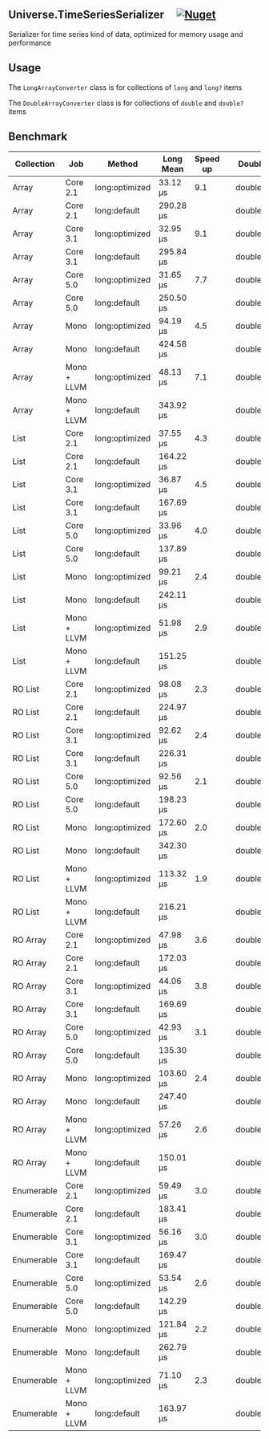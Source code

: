 ## Universe.TimeSeriesSerializer &nbsp;&nbsp;&nbsp; [![Nuget](https://img.shields.io/nuget/v/Universe.TimeSeriesSerializer?label=nuget.org)](https://www.nuget.org/packages/Universe.TimeSeriesSerializer/)
Serializer for time series kind of data, optimized for memory usage and performance

## Usage
The `LongArrayConverter` class is for collections of `long` and `long?` items 

The `DoubleArrayConverter` class is for collections of `double` and `double?` items

## Benchmark

| Collection | Job         | Method         | Long Mean | Speed up |  | Double Method    | Mean        | Speed up |
| ---------- | ----------- | -------------- | --------- | -------- |--| ---------------- | ----------- | -------- |
| Array      | Core 2.1    | long:optimized | 33.12 μs  | 9.1      |  | double:optimized | 177.58 μs   | 4.0      |
| Array      | Core 2.1    | long:default   | 290.28 μs |          |  | double:default   | 706.81 μs   |          |
| Array      | Core 3.1    | long:optimized | 32.95 μs  | 9.1      |  | double:optimized | 173.04 μs   | 3.8      |
| Array      | Core 3.1    | long:default   | 295.84 μs |          |  | double:default   | 668.07 μs   |          |
| Array      | Core 5.0    | long:optimized | 31.65 μs  | 7.7      |  | double:optimized | 172.18 μs   | 3.3      |
| Array      | Core 5.0    | long:default   | 250.50 μs |          |  | double:default   | 569.19 μs   |          |
| Array      | Mono        | long:optimized | 94.19 μs  | 4.5      |  | double:optimized | 667.74 μs   | 7.1      |
| Array      | Mono        | long:default   | 424.58 μs |          |  | double:default   | 4,850.43 μs |          |
| Array      | Mono + LLVM | long:optimized | 48.13 μs  | 7.1      |  | double:optimized | 215.40 μs   | 20.0     |
| Array      | Mono + LLVM | long:default   | 343.92 μs |          |  | double:default   | 4,347.88 μs |          |
| List       | Core 2.1    | long:optimized | 37.55 μs  | 4.3      |  | double:optimized | 97.62 μs    | 6.3      |
| List       | Core 2.1    | long:default   | 164.22 μs |          |  | double:default   | 608.88 μs   |          |
| List       | Core 3.1    | long:optimized | 36.87 μs  | 4.5      |  | double:optimized | 102.11 μs   | 5.6      |
| List       | Core 3.1    | long:default   | 167.69 μs |          |  | double:default   | 579.96 μs   |          |
| List       | Core 5.0    | long:optimized | 33.96 μs  | 4.0      |  | double:optimized | 96.75 μs    | 5.0      |
| List       | Core 5.0    | long:default   | 137.89 μs |          |  | double:default   | 486.13 μs   |          |
| List       | Mono        | long:optimized | 99.21 μs  | 2.4      |  | double:optimized | 365.50 μs   | 12.5     |
| List       | Mono        | long:default   | 242.11 μs |          |  | double:default   | 4,709.32 μs |          |
| List       | Mono + LLVM | long:optimized | 51.98 μs  | 2.9      |  | double:optimized | 126.65 μs   | 33.3     |
| List       | Mono + LLVM | long:default   | 151.25 μs |          |  | double:default   | 4,193.28 μs |          |
| RO List    | Core 2.1    | long:optimized | 98.08 μs  | 2.3      |  | double:optimized | 155.36 μs   | 4.3      |
| RO List    | Core 2.1    | long:default   | 224.97 μs |          |  | double:default   | 665.28 μs   |          |
| RO List    | Core 3.1    | long:optimized | 92.62 μs  | 2.4      |  | double:optimized | 166.23 μs   | 3.8      |
| RO List    | Core 3.1    | long:default   | 226.31 μs |          |  | double:default   | 631.37 μs   |          |
| RO List    | Core 5.0    | long:optimized | 92.56 μs  | 2.1      |  | double:optimized | 149.73 μs   | 3.4      |
| RO List    | Core 5.0    | long:default   | 198.23 μs |          |  | double:default   | 524.60 μs   |          |
| RO List    | Mono        | long:optimized | 172.60 μs | 2.0      |  | double:optimized | 432.21 μs   | 11.1     |
| RO List    | Mono        | long:default   | 342.30 μs |          |  | double:default   | 4,822.20 μs |          |
| RO List    | Mono + LLVM | long:optimized | 113.32 μs | 1.9      |  | double:optimized | 179.07 μs   | 25.0     |
| RO List    | Mono + LLVM | long:default   | 216.21 μs |          |  | double:default   | 4,270.80 μs |          |
| RO Array   | Core 2.1    | long:optimized | 47.98 μs  | 3.6      |  | double:optimized | 104.13 μs   | 5.9      |
| RO Array   | Core 2.1    | long:default   | 172.03 μs |          |  | double:default   | 601.10 μs   |          |
| RO Array   | Core 3.1    | long:optimized | 44.06 μs  | 3.8      |  | double:optimized | 104.62 μs   | 5.6      |
| RO Array   | Core 3.1    | long:default   | 169.69 μs |          |  | double:default   | 574.50 μs   |          |
| RO Array   | Core 5.0    | long:optimized | 42.93 μs  | 3.1      |  | double:optimized | 101.53 μs   | 4.8      |
| RO Array   | Core 5.0    | long:default   | 135.30 μs |          |  | double:default   | 481.06 μs   |          |
| RO Array   | Mono        | long:optimized | 103.60 μs | 2.4      |  | double:optimized | 361.11 μs   | 12.5     |
| RO Array   | Mono        | long:default   | 247.40 μs |          |  | double:default   | 4,733.06 μs |          |
| RO Array   | Mono + LLVM | long:optimized | 57.26 μs  | 2.6      |  | double:optimized | 130.33 μs   | 33.3     |
| RO Array   | Mono + LLVM | long:default   | 150.01 μs |          |  | double:default   | 4,213.51 μs |          |
| Enumerable | Core 2.1    | long:optimized | 59.49 μs  | 3.0      |  | double:optimized | 123.89 μs   | 5.0      |
| Enumerable | Core 2.1    | long:default   | 183.41 μs |          |  | double:default   | 612.47 μs   |          |
| Enumerable | Core 3.1    | long:optimized | 56.16 μs  | 3.0      |  | double:optimized | 124.19 μs   | 4.5      |
| Enumerable | Core 3.1    | long:default   | 169.47 μs |          |  | double:default   | 577.31 μs   |          |
| Enumerable | Core 5.0    | long:optimized | 53.54 μs  | 2.6      |  | double:optimized | 117.50 μs   | 4.2      |
| Enumerable | Core 5.0    | long:default   | 142.29 μs |          |  | double:default   | 483.76 μs   |          |
| Enumerable | Mono        | long:optimized | 121.84 μs | 2.2      |  | double:optimized | 389.42 μs   | 12.5     |
| Enumerable | Mono        | long:default   | 262.79 μs |          |  | double:default   | 4,658.56 μs |          |
| Enumerable | Mono + LLVM | long:optimized | 71.10 μs  | 2.3      |  | double:optimized | 151.17 μs   | 25.0     |
| Enumerable | Mono + LLVM | long:default   | 163.97 μs |          |  | double:default   | 4,219.17 μs |          |




